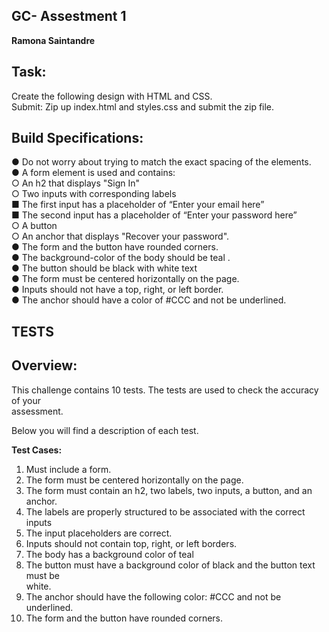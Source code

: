 
## GC- Assestment 1 
**Ramona Saintandre**


## Task:
 Create the following design with HTML and CSS.  
Submit: Zip up index.html and styles.css and submit the zip file.  

## Build Specifications:

● Do not worry about trying to match the exact spacing of the elements.  
● A form element is used and contains:  
○ An h2 that displays "Sign In"  
○ Two inputs with corresponding labels  
■ The first input has a placeholder of “Enter your email here”  
■ The second input has a placeholder of “Enter your password here”  
○ A button  
○ An anchor that displays "Recover your password".  
● The form and the button have rounded corners.  
● The background-color of the body should be teal .  
● The button should be black with white text  
● The form must be centered horizontally on the page.  
● Inputs should not have a top, right, or left border.  
● The anchor should have a color of #CCC and not be underlined.  


## TESTS

## Overview: 

This challenge contains 10 tests. The tests are used to check the accuracy of your  
assessment.  

Below you will find a description of each test.  

**Test Cases:**
1. Must include a form.  
2. The form must be centered horizontally on the page.  
3. The form must contain an h2, two labels, two inputs, a button, and an anchor.  
4. The labels are properly structured to be associated with the correct inputs  
5. The input placeholders are correct.  
6. Inputs should not contain top, right, or left borders.  
7. The body has a background color of teal  
8. The button must have a background color of black and the button text must be  
white.  
9. The anchor should have the following color: #CCC and not be underlined.  
10. The form and the button have rounded corners.  